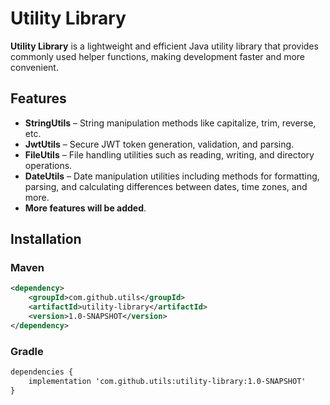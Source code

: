 # Utility Library

**Utility Library** is a lightweight and efficient Java utility library that provides commonly used helper functions, making development faster and more convenient.

##  Features

-  **StringUtils** – String manipulation methods like capitalize, trim, reverse, etc.
-  **JwtUtils** – Secure JWT token generation, validation, and parsing.
-  **FileUtils** – File handling utilities such as reading, writing, and directory operations.
-  **DateUtils** – Date manipulation utilities including methods for formatting, parsing, and calculating differences between dates, time zones, and more.
-  **More features will be added**.



## Installation

### **Maven**
```xml
<dependency>
    <groupId>com.github.utils</groupId>
    <artifactId>utility-library</artifactId>
    <version>1.0-SNAPSHOT</version>
</dependency>
```

### **Gradle**
```xml
dependencies {
    implementation 'com.github.utils:utility-library:1.0-SNAPSHOT'
}


